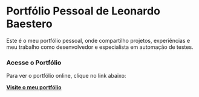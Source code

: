 # Portfólio Pessoal de Leonardo Baestero

Este é o meu portfólio pessoal, onde compartilho projetos, experiências e meu trabalho como desenvolvedor e especialista em automação de testes.

### Acesse o Portfólio

Para ver o portfólio online, clique no link abaixo:

[**Visite o meu portfólio**](https://baestero.github.io/porfolio-pessoal/)


